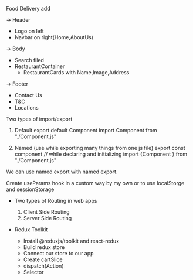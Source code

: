 Food Delivery add

-> Header
  - Logo on left
  - Navbar on right(Home,AboutUs)

-> Body
  - Search filed
  - RestaurantContainer
    - RestaurantCards with Name,Image,Address

-> Footer
  - Contact Us
  - T&C
  - Locations



Two types of import/export

  1. Default
     export default Component
     import Component from "./Component.js"

  2. Named (use while exporting many things from one js file)
    export const component // while declaring and initializing
    import {Component } from "./Component.js"
  
  We can use named export with named export.


  Create useParams hook in a custom way by my own or to use localStorge and sessionStorage


- Two types of Routing in web apps
    1. Client Side Routing
    2. Server Side Routing

- Redux Toolkit
    - Install @reduxjs/toolkit and react-redux
    - Build redux store
    - Connect our store to our app
    - Create cartSlice
    - dispatch(Action)
    - Selector
